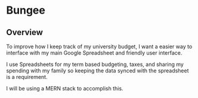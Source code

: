 # Bungee

## Overview

To improve how I keep track of my university budget, I want a easier way to interface with my main Google Spreadsheet and friendly user interface.

I use Spreadsheets for my term based budgeting, taxes, and sharing my spending with my family so keeping the data synced with the spreadsheet is a requirement.

I will be using a MERN stack to accomplish this.
